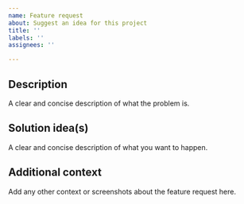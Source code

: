 ```yaml
---
name: Feature request
about: Suggest an idea for this project
title: ''
labels: ''
assignees: ''

---
```


## Description
A clear and concise description of what the problem is.

## Solution idea(s)
A clear and concise description of what you want to happen.

## Additional context
Add any other context or screenshots about the feature request here.
